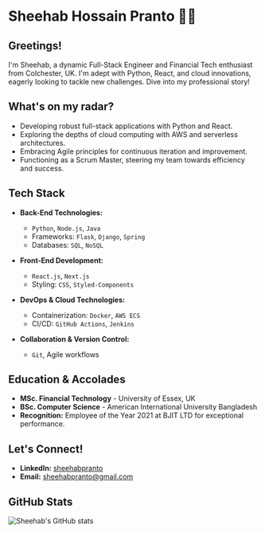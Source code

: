 # Sheehab Hossain Pranto 👨‍💻

## Greetings!

I'm Sheehab, a dynamic Full-Stack Engineer and Financial Tech enthusiast from Colchester, UK. I'm adept with Python, React, and cloud innovations, eagerly looking to tackle new challenges. Dive into my professional story!

## What's on my radar?

- Developing robust full-stack applications with Python and React.
- Exploring the depths of cloud computing with AWS and serverless architectures.
- Embracing Agile principles for continuous iteration and improvement.
- Functioning as a Scrum Master, steering my team towards efficiency and success.

## Tech Stack

- **Back-End Technologies:**
  - `Python`, `Node.js`, `Java`
  - Frameworks: `Flask`, `Django`, `Spring`
  - Databases: `SQL`, `NoSQL`

- **Front-End Development:**
  - `React.js`, `Next.js`
  - Styling: `CSS`, `Styled-Components`

- **DevOps & Cloud Technologies:**
  - Containerization: `Docker`, `AWS ECS`
  - CI/CD: `GitHub Actions`, `Jenkins`

- **Collaboration & Version Control:**
  - `Git`, Agile workflows

## Education & Accolades

- **MSc. Financial Technology** - University of Essex, UK
- **BSc. Computer Science** - American International University Bangladesh
- **Recognition:** Employee of the Year 2021 at BJIT LTD for exceptional performance.

## Let's Connect!

- **LinkedIn:** [sheehabpranto](https://www.linkedin.com/in/sheehabpranto)
- **Email:** [sheehabpranto@gmail.com](mailto:sheehabpranto@gmail.com)

## GitHub Stats

![Sheehab's GitHub stats](https://github-readme-stats.vercel.app/api?username=sheehabpranto&count_private=true&show_icons=true&theme=radical)

